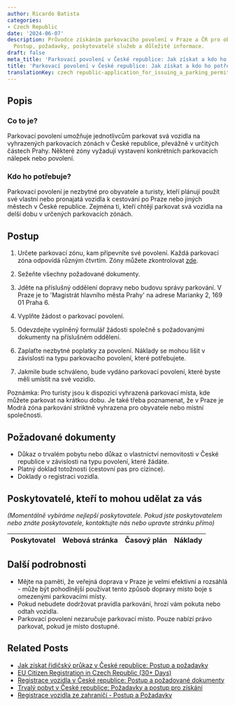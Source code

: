 ```yaml
---
author: Ricardo Batista
categories:
- Czech Republic
date: '2024-06-07'
description: Průvodce získáním parkovacího povolení v Praze a ČR pro obyvatele a turisty.
  Postup, požadavky, poskytovatelé služeb a důležité informace.
draft: false
meta_title: 'Parkovací povolení v České republice: Jak získat a kdo ho potřebuje'
title: 'Parkovací povolení v České republice: Jak získat a kdo ho potřebuje'
translationKey: czech republic-application_for_issuing_a_parking_permit
---
```



## Popis
### Co to je?
Parkovací povolení umožňuje jednotlivcům parkovat svá vozidla na vyhrazených parkovacích zónách v České republice, převážně v určitých částech Prahy. Některé zóny vyžadují vystavení konkrétních parkovacích nálepek nebo povolení.

### Kdo ho potřebuje?
Parkovací povolení je nezbytné pro obyvatele a turisty, kteří plánují použít své vlastní nebo pronajatá vozidla k cestování po Praze nebo jiných městech v České republice. Zejména ti, kteří chtějí parkovat svá vozidla na delší dobu v určených parkovacích zónách.

## Postup
1. Určete parkovací zónu, kam připevníte své povolení. Každá parkovací zóna odpovídá různým čtvrtím. Zóny můžete zkontrolovat [zde](http://www.parkujvklidu.cz/praha/mapa/#mapaZon).

2. Sežeňte všechny požadované dokumenty.

3. Jděte na příslušný oddělení dopravy nebo budovu správy parkování. V Praze je to 'Magistrát hlavního města Prahy' na adrese Marianky 2, 169 01 Praha 6.

4. Vyplňte žádost o parkovací povolení.

5. Odevzdejte vyplněný formulář žádosti společně s požadovanými dokumenty na příslušném oddělení.

6. Zaplaťte nezbytné poplatky za povolení. Náklady se mohou lišit v závislosti na typu parkovacího povolení, které potřebujete.

7. Jakmile bude schváleno, bude vydáno parkovací povolení, které byste měli umístit na své vozidlo.

Poznámka: Pro turisty jsou k dispozici vyhrazená parkovací místa, kde můžete parkovat na krátkou dobu. Je také třeba poznamenat, že v Praze je Modrá zóna parkování striktně vyhrazena pro obyvatele nebo místní společnosti.

## Požadované dokumenty
- Důkaz o trvalém pobytu nebo důkaz o vlastnictví nemovitosti v České republice v závislosti na typu povolení, které žádáte.
- Platný doklad totožnosti (cestovní pas pro cizince).
- Doklady o registraci vozidla.

## Poskytovatelé, kteří to mohou udělat za vás
_(Momentálně vybíráme nejlepší poskytovatele. Pokud jste poskytovatelem nebo znáte poskytovatele, kontaktujte nás nebo upravte stránku přímo)_

| Poskytovatel    |     Webová stránka  |     Časový plán   |      Náklady    |
| :-------------: | :-------------: |  :-------------: | :-------------: |


## Další podrobnosti
- Mějte na paměti, že veřejná doprava v Praze je velmi efektivní a rozsáhlá - může být pohodlnější používat tento způsob dopravy místo boje s omezenými parkovacími místy.
- Pokud nebudete dodržovat pravidla parkování, hrozí vám pokuta nebo odtah vozidla.
- Parkovací povolení nezaručuje parkovací místo. Pouze nabízí právo parkovat, pokud je místo dostupné.
## Related Posts

- [Jak získat řidičský průkaz v České republice: Postup a požadavky](https://tramitit.com/cs/guides/czech-republic/zadost_o_ridicsky_prukaz/)
- [EU Citizen Registration in Czech Republic (30+ Days)](https://tramitit.com/cs/guides/czech-republic/registrace_k_pobytu_obcanu_eu/)
- [Registrace vozidla v České republice: Postup a požadované dokumenty](https://tramitit.com/cs/guides/czech-republic/registrace_automobilu/)
- [Trvalý pobyt v České republice: Požadavky a postup pro získání](https://tramitit.com/cs/guides/czech-republic/zadost_o_povoleni_k_trvalemu_pobytu/)
- [Registrace vozidla ze zahraničí - Postup a Požadavky](https://tramitit.com/cs/guides/czech-republic/registrace_vozidla_dovezeneho_ze_zahranici/)